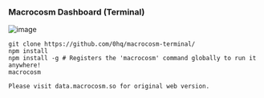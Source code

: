 ### Macrocosm Dashboard (Terminal)

![image](https://github.com/0hq/macrocosm-terminal/assets/30643741/d4da795c-518b-417c-ba15-afcaf0f42710)

```
git clone https://github.com/0hq/macrocosm-terminal/
npm install
npm install -g # Registers the 'macrocosm' command globally to run it anywhere!
macrocosm
```
```Please visit data.macrocosm.so for original web version.```

